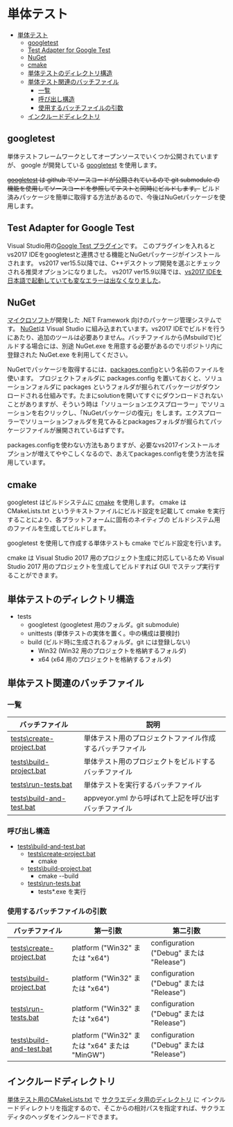 # 単体テスト

<!-- TOC -->

- [単体テスト](#単体テスト)
    - [googletest](#googletest)
    - [Test Adapter for Google Test](#Test%20Adapter%20for%20Google%20Test)
    - [NuGet](#NuGet)
    - [cmake](#cmake)
    - [単体テストのディレクトリ構造](#単体テストのディレクトリ構造)
    - [単体テスト関連のバッチファイル](#単体テスト関連のバッチファイル)
        - [一覧](#一覧)
        - [呼び出し構造](#呼び出し構造)
        - [使用するバッチファイルの引数](#使用するバッチファイルの引数)
    - [インクルードディレクトリ](#インクルードディレクトリ)

<!-- /TOC -->

## googletest

単体テストフレームワークとしてオープンソースでいくつか公開されていますが、
google が開発している [googletest](https://github.com/google/googletest) を使用します。

~~[googletest](https://github.com/google/googletest) は github でソースコードが公開されているので
git submodule の機能を使用してソースコードを参照してテストと同時にビルドします。~~
ビルド済みパッケージを簡単に取得する方法があるので、今後はNuGetパッケージを使用します。

## Test Adapter for Google Test

Visual Studio用の[Google Test プラグイン](https://marketplace.visualstudio.com/items?itemName=VisualCPPTeam.TestAdapterforGoogleTest)です。
このプラグインを入れるとvs2017 IDEをgoogletestと連携させる機能とNuGetパッケージがインストールされます。
vs2017 ver15.5以降では、C++デスクトップ開発を選ぶとチェックされる推奨オプションになりました。
vs2017 ver15.9以降では、[vs2017 IDEを日本語で起動していても変なエラーは出なくなりました](http://nasatame.hatenablog.com/entry/2018/03/16/092507)。

## NuGet

[マイクロソフト](https://www.microsoft.com/)が開発した .NET Framework 向けのパッケージ管理システムです。
[NuGet](https://www.nuget.org/)は Visual Studio に組み込まれています。vs2017 IDEでビルドを行うにあたり、追加のツールは必要ありません。バッチファイルから(Msbuildで)ビルドする場合には、別途 NuGet.exe を用意する必要があるのでリポジトリ内に登録された NuGet.exe を利用してください。

NuGetでパッケージを取得するには、[packages.config](https://docs.microsoft.com/en-us/nuget/reference/packages-config)という名前のファイルを使います。
プロジェクトフォルダに packages.config を置いておくと、ソリューションフォルダに packages というフォルダが掘られてパッケージがダウンロードされる仕組みです。たまにsolutionを開いてすぐにダウンロードされないことがありますが、そういう時は「ソリューションエクスプローラー」でソリューションを右クリックし、「NuGetパッケージの復元」をします。エクスプローラーでソリューションフォルダを見てみるとpackagesフォルダが掘られてパッケージファイルが展開されているはずです。

packages.configを使わない方法もありますが、必要なvs2017インストールオプションが増えてややこしくなるので、あえてpackages.configを使う方法を採用しています。


## cmake

googletest はビルドシステムに [cmake](https://cmake.org/) を使用します。
cmake は CMakeLists.txt というテキストファイルにビルド設定を記載して
cmake を実行することにより、各プラットフォームに固有のネイティブの
ビルドシステム用のファイルを生成してビルドします。

googletest を使用して作成する単体テストも cmake でビルド設定を行います。

cmake は Visual Studio 2017 用のプロジェクト生成に対応しているため
Visual Studio 2017 用のプロジェクトを生成してビルドすれば 
GUI でステップ実行することができます。

## 単体テストのディレクトリ構造

- tests
    - googletest (googletest 用のフォルダ。git submodule)
    - unittests (単体テストの実体を置く。中の構成は要検討)
    - build (ビルド時に生成されるフォルダ。git には登録しない)
        - Win32 (Win32 用のプロジェクトを格納するフォルダ)
        - x64   (x64 用のプロジェクトを格納するフォルダ)

## 単体テスト関連のバッチファイル

### 一覧

| バッチファイル | 説明 |
----|---- 
|[tests\create-project.bat](tests/create-project.bat)| 単体テスト用のプロジェクトファイル作成するバッチファイル |
|[tests\build-project.bat](tests/build-project.bat)  | 単体テスト用のプロジェクトをビルドするバッチファイル |
|[tests\run-tests.bat](tests/run-tests.bat)          | 単体テストを実行するバッチファイル |
|[tests\build-and-test.bat](tests/build-and-test.bat)| appveyor.yml から呼ばれて上記を呼び出すバッチファイル  |

### 呼び出し構造

- [tests\build-and-test.bat](tests/build-and-test.bat)
    - [tests\create-project.bat](tests/create-project.bat)
        - cmake
    - [tests\build-project.bat](tests/build-project.bat)
        - cmake --build
    - [tests\run-tests.bat](tests/run-tests.bat)
        - tests*.exe を実行

### 使用するバッチファイルの引数

| バッチファイル | 第一引数 | 第二引数 |
----|----|----
|[tests\create-project.bat](tests/create-project.bat)| platform ("Win32" または "x64") | configuration ("Debug" または "Release")  |
|[tests\build-project.bat](tests/build-project.bat)  | platform ("Win32" または "x64") | configuration ("Debug" または "Release")  |
|[tests\run-tests.bat](tests/run-tests.bat)          | platform ("Win32" または "x64") | configuration ("Debug" または "Release")  |
|[tests\build-and-test.bat](tests/build-and-test.bat)| platform ("Win32" または "x64" または "MinGW") | configuration ("Debug" または "Release")  |

## インクルードディレクトリ

[単体テスト用のCMakeLists.txt](tests/unittests/CMakeLists.txt) で [サクラエディタ用のディレクトリ](sakura_core) に
インクルードディレクトリを指定するので、そこからの相対パスを指定すれば、サクラエディタのヘッダをインクルードできます。
